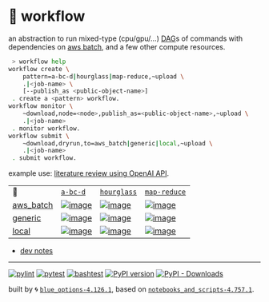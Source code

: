 # 📜 workflow

an abstraction to run mixed-type (cpu/gpu/...) [DAG](https://networkx.org/documentation/stable/reference/classes/digraph.html)s of commands with dependencies on [aws batch](https://aws.amazon.com/batch/), and a few other compute resources.

```bash
 > workflow help
workflow create \
	pattern=a-bc-d|hourglass|map-reduce,~upload \
	.|<job-name> \
	[--publish_as <public-object-name>]
 . create a <pattern> workflow.
workflow monitor \
	~download,node=<node>,publish_as=<public-object-name>,~upload \
	.|<job-name>
 . monitor workflow.
workflow submit \
	~download,dryrun,to=aws_batch|generic|local,~upload \
	.|<job-name>
 . submit workflow.
```

example use: [literature review using OpenAI API](https://github.com/kamangir/openai-commands/tree/main/openai_commands/literature_review).

|   |   |   |   |
| --- | --- | --- | --- |
| 📜 | [`a-bc-d`](./patterns/a-bc-d.dot) | [`hourglass`](./patterns/hourglass.dot) | [`map-reduce`](./patterns/map-reduce.dot) |
| [aws_batch](./runners/aws_batch.py) | [![image](https://kamangir-public.s3.ca-central-1.amazonaws.com/aws_batch-a-bc-d/workflow.gif?raw=true&random=ZIBNYiJltaw5ie1y)](https://kamangir-public.s3.ca-central-1.amazonaws.com/aws_batch-a-bc-d/workflow.gif?raw=true&random=ZIBNYiJltaw5ie1y) | [![image](https://kamangir-public.s3.ca-central-1.amazonaws.com/aws_batch-hourglass/workflow.gif?raw=true&random=1dHf1Q4tl2BkYYtF)](https://kamangir-public.s3.ca-central-1.amazonaws.com/aws_batch-hourglass/workflow.gif?raw=true&random=1dHf1Q4tl2BkYYtF) | [![image](https://kamangir-public.s3.ca-central-1.amazonaws.com/aws_batch-map-reduce/workflow.gif?raw=true&random=KabpPYTmMgMtPMPf)](https://kamangir-public.s3.ca-central-1.amazonaws.com/aws_batch-map-reduce/workflow.gif?raw=true&random=KabpPYTmMgMtPMPf) |
| [generic](./runners/generic.py) | [![image](https://kamangir-public.s3.ca-central-1.amazonaws.com/generic-a-bc-d/workflow.gif?raw=true&random=RQRaUHA0KHTFsJdU)](https://kamangir-public.s3.ca-central-1.amazonaws.com/generic-a-bc-d/workflow.gif?raw=true&random=RQRaUHA0KHTFsJdU) | [![image](https://kamangir-public.s3.ca-central-1.amazonaws.com/generic-hourglass/workflow.gif?raw=true&random=TEFxsbq9J1WIsVH0)](https://kamangir-public.s3.ca-central-1.amazonaws.com/generic-hourglass/workflow.gif?raw=true&random=TEFxsbq9J1WIsVH0) | [![image](https://kamangir-public.s3.ca-central-1.amazonaws.com/generic-map-reduce/workflow.gif?raw=true&random=41qZT680iCVgh7nY)](https://kamangir-public.s3.ca-central-1.amazonaws.com/generic-map-reduce/workflow.gif?raw=true&random=41qZT680iCVgh7nY) |
| [local](./runners/local.py) | [![image](https://kamangir-public.s3.ca-central-1.amazonaws.com/local-a-bc-d/workflow.gif?raw=true&random=JYSbirr7vVBobjSo)](https://kamangir-public.s3.ca-central-1.amazonaws.com/local-a-bc-d/workflow.gif?raw=true&random=JYSbirr7vVBobjSo) | [![image](https://kamangir-public.s3.ca-central-1.amazonaws.com/local-hourglass/workflow.gif?raw=true&random=MM7qZ5SxAFleng7l)](https://kamangir-public.s3.ca-central-1.amazonaws.com/local-hourglass/workflow.gif?raw=true&random=MM7qZ5SxAFleng7l) | [![image](https://kamangir-public.s3.ca-central-1.amazonaws.com/local-map-reduce/workflow.gif?raw=true&random=Izpz7M6JWgW2bUZs)](https://kamangir-public.s3.ca-central-1.amazonaws.com/local-map-reduce/workflow.gif?raw=true&random=Izpz7M6JWgW2bUZs) |

- [dev notes](https://arash-kamangir.medium.com/%EF%B8%8F-openai-experiments-54-e49117dc69ef)

---


[![pylint](https://github.com/kamangir/notebooks-and-scripts/actions/workflows/pylint.yml/badge.svg)](https://github.com/kamangir/notebooks-and-scripts/actions/workflows/pylint.yml) [![pytest](https://github.com/kamangir/notebooks-and-scripts/actions/workflows/pytest.yml/badge.svg)](https://github.com/kamangir/notebooks-and-scripts/actions/workflows/pytest.yml) [![bashtest](https://github.com/kamangir/notebooks-and-scripts/actions/workflows/bashtest.yml/badge.svg)](https://github.com/kamangir/notebooks-and-scripts/actions/workflows/bashtest.yml) [![PyPI version](https://img.shields.io/pypi/v/notebooks-and-scripts.svg)](https://pypi.org/project/notebooks-and-scripts/) [![PyPI - Downloads](https://img.shields.io/pypi/dd/notebooks-and-scripts)](https://pypistats.org/packages/notebooks-and-scripts)

built by 🌀 [`blue_options-4.126.1`](https://github.com/kamangir/awesome-bash-cli), based on [`notebooks_and_scripts-4.757.1`](https://github.com/kamangir/notebooks-and-scripts).
